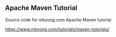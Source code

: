 

## Apache Maven Tutorial

Source code for mkyong.com Apache Maven tutorial

https://www.mkyong.com/tutorials/maven-tutorials/
